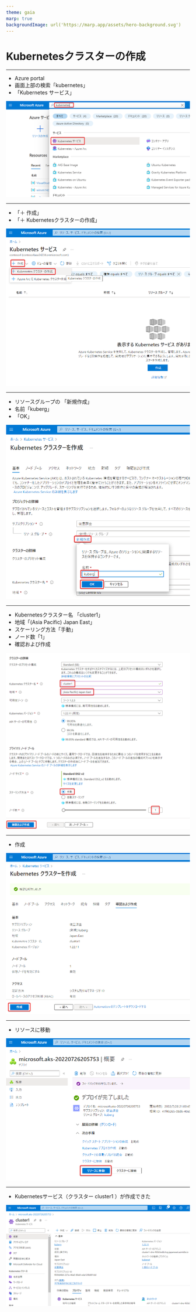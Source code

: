 ```yaml
---
theme: gaia
marp: true
backgroundImage: url('https://marp.app/assets/hero-background.svg')
---
```


# Kubernetesクラスターの作成

---

- Azure portal
- 画面上部の検索「kubernetes」
- 「Kubernetes サービス」

![bg right:60% 95%](images/20220726-205501.png)

---

- 「＋ 作成」
- 「＋ Kubernetesクラスターの作成」

![bg right:60% 95%](images/20220726-205727.png)

---

- リソースグループの 「新規作成」
- 名前「kuberg」
- 「OK」

![bg right:60% 95%](images/20220726-205828.png)

---

- Kubernetesクラスター名 「cluster1」
- 地域「(Asia Pacific) Japan East」
- スケーリング方法「手動」
- ノード数「1」
- 確認および作成

![bg right:60% 95%](images/20220726-205933.png)

---

- 作成

![bg right:60% 95%](images/20220726-210033.png)

---

- リソースに移動

![bg right:60% 95%](images/20220726-210615.png)

---

- Kubernetesサービス（クラスター cluster1 ）が作成できた

![bg right:60% 95%](images/20220726-210713.png)